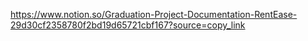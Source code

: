 https://www.notion.so/Graduation-Project-Documentation-RentEase-29d30cf2358780f2bd19d65721cbf167?source=copy_link

